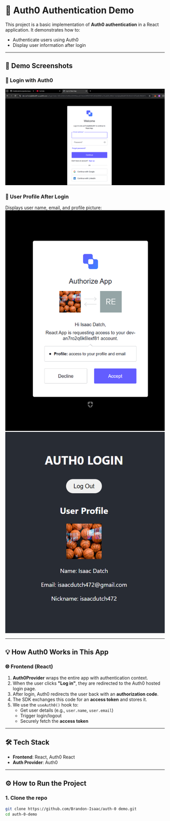 # 🔐 Auth0 Authentication Demo

This project is a basic implementation of **Auth0 authentication** in a React application. It demonstrates how to:

- Authenticate users using Auth0
- Display user information after login

---

## 📸 Demo Screenshots

### 🔑 Login with Auth0
![Login screen](image.png)

### 👤 User Profile After Login
Displays user name, email, and profile picture:
![User profile](image-1.png)
![Logged in](image-2.png)

---

## 💡 How Auth0 Works in This App

### 🌐 Frontend (React)
1. **Auth0Provider** wraps the entire app with authentication context.
2. When the user clicks **"Log in"**, they are redirected to the Auth0 hosted login page.
3. After login, Auth0 redirects the user back with an **authorization code**.
4. The SDK exchanges this code for an **access token** and stores it.
5. We use the `useAuth0()` hook to:
   - Get user details (e.g., `user.name`, `user.email`)
   - Trigger login/logout
   - Securely fetch the **access token**

---

## 🛠️ Tech Stack

- **Frontend**: React, Auth0 React
- **Auth Provider**: Auth0

---

## ⚙️ How to Run the Project

### 1. Clone the repo
```bash
git clone https://github.com/Brandon-Isaac/auth-0 demo.git
cd auth-0-demo
